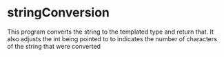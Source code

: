 # stringConversion
This program converts the string to the templated type and return that. It also adjusts the int being pointed 
to to indicates the number of characters of the string that were converted
